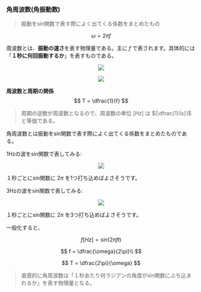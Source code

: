 ### 角周波数(角振動数)
> 振動をsin関数で表す際によく出てくる係数をまとめたもの


$$
  \omega = 2\pi f
$$

周波数とは、**振動の速さ**を表す物理量である。主に $f$ で表されます。具体的には「**１秒に何回振動するか**」を表すものである。

<p align="center">
    <img src="https://controlabo.com/wp-content/uploads/2022/09/w_frequency.png"/>
</p>

<p align="center">
    <img src="https://controlabo.com/wp-content/uploads/2022/09/w_period.png"/>
</p>

**周波数と周期の関係**
$$
  T = \dfrac{1}{f}
$$
> 周期の逆数が周波数となるので、周波数の単位 $[Hz]$ は $[\dfrac{1}{s}]$ と等価である。

角周波数とは振動をsin関数で表す際によく出てくる係数をまとめたものである。

1Hzの波をsin関数で表してみる:

<p align="center">
    <img src="https://controlabo.com/wp-content/uploads/2022/09/w_sin_1Hz.png"/>
</p>

１秒ごとにsin関数に $2\pi$ を1つ打ち込めばよさそうです。

3Hzの波をsin関数で表してみる:

<p align="center">
    <img src="https://controlabo.com/wp-content/uploads/2022/09/w_sin_3Hz-1.png"/>
</p>

１秒ごとにsin関数に $2\pi$ を3つ打ち込めばよさそうです。

一般化すると、

$$
  f[Hz] = sin(2\pi ft)
$$

$$
  f = \dfrac{\omega}{2\pi}\\
$$

$$
  T = \dfrac{2\pi}{\omega}
$$

> 直感的に角周波数は「１秒あたり何ラジアンの角度がsin関数にぶち込まれるか」を表す物理量となる。
